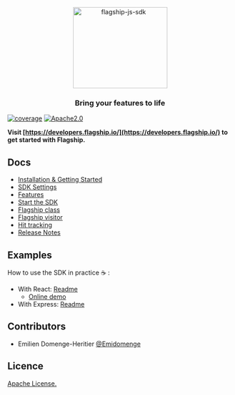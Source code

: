 <p align="center">

<img  src="https://mk0abtastybwtpirqi5t.kinstacdn.com/wp-content/uploads/picture-solutions-persona-product-flagship.jpg"  width="211"  height="182"  alt="flagship-js-sdk"  />

</p>

<h3 align="center">Bring your features to life</h3>

[![coverage](https://img.shields.io/badge/coverage-100%25-green)]()
[![Apache2.0](https://img.shields.io/badge/License-Apache%202.0-blue.svg)](http://www.apache.org/licenses/LICENSE-2.0)

**Visit [https://developers.flagship.io/](https://developers.flagship.io/) to get started with Flagship.**

## Docs

-   [Installation & Getting Started](https://developers.flagship.io/js/v1.x.x/#getting-started)
-   [SDK Settings](https://developers.flagship.io/js/v1.x.x/#sdk-settings)
-   [Features](https://developers.flagship.io/js/v1.x.x/#js-sdk-features)
-   [Start the SDK](https://developers.flagship.io/js/v1.x.x/#summary)
-   [Flagship class](https://developers.flagship.io/js/v1.x.x/#i-flagship-i-class-1)
-   [Flagship visitor](https://developers.flagship.io/js/v1.x.x/#i-flagship-i-class-1)
-   [Hit tracking](https://developers.flagship.io/js/v1.x.x/#i-flagshipvisitor-i-class-1)
-   [Release Notes](https://github.com/abtasty/flagship-js-sdk/blob/master/RELEASENOTES.md)

## Examples

How to use the SDK in practice ☕ :

-   With React: [Readme](examples/react-app/README.md)
    -   [Online demo](https://abtasty.github.io/flagship-js-sdk/)
-   With Express: [Readme](examples/api-server/README.md)

## Contributors

-   Emilien Domenge-Heritier [@Emidomenge](https://github.com/Emidomenge)

## Licence

[Apache License.](https://github.com/abtasty/flagship-js-sdk/blob/master/LICENSE)
